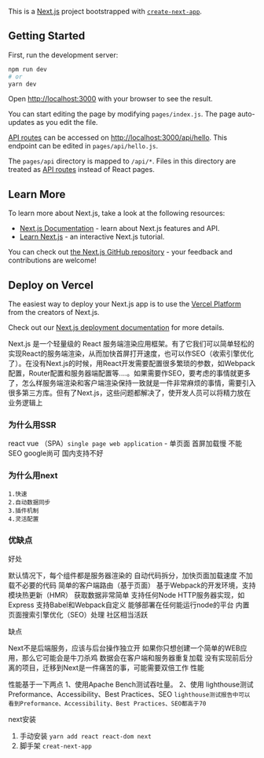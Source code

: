 This is a [Next.js](https://nextjs.org/) project bootstrapped with [`create-next-app`](https://github.com/vercel/next.js/tree/canary/packages/create-next-app).

## Getting Started

First, run the development server:

```bash
npm run dev
# or
yarn dev
```

Open [http://localhost:3000](http://localhost:3000) with your browser to see the result.

You can start editing the page by modifying `pages/index.js`. The page auto-updates as you edit the file.

[API routes](https://nextjs.org/docs/api-routes/introduction) can be accessed on [http://localhost:3000/api/hello](http://localhost:3000/api/hello). This endpoint can be edited in `pages/api/hello.js`.

The `pages/api` directory is mapped to `/api/*`. Files in this directory are treated as [API routes](https://nextjs.org/docs/api-routes/introduction) instead of React pages.

## Learn More

To learn more about Next.js, take a look at the following resources:

- [Next.js Documentation](https://nextjs.org/docs) - learn about Next.js features and API.
- [Learn Next.js](https://nextjs.org/learn) - an interactive Next.js tutorial.

You can check out [the Next.js GitHub repository](https://github.com/vercel/next.js/) - your feedback and contributions are welcome!

## Deploy on Vercel

The easiest way to deploy your Next.js app is to use the [Vercel Platform](https://vercel.com/new?utm_medium=default-template&filter=next.js&utm_source=create-next-app&utm_campaign=create-next-app-readme) from the creators of Next.js.

Check out our [Next.js deployment documentation](https://nextjs.org/docs/deployment) for more details.

Next.js 是一个轻量级的 React 服务端渲染应用框架。有了它我们可以简单轻松的实现React的服务端渲染，从而加快首屏打开速度，也可以作SEO（收索引擎优化了）。在没有Next.js的时候，用React开发需要配置很多繁琐的参数，如Webpack配置，Router配置和服务器端配置等....。如果需要作SEO，要考虑的事情就更多了，怎么样服务端渲染和客户端渲染保持一致就是一件非常麻烦的事情，需要引入很多第三方库。但有了Next.js，这些问题都解决了，使开发人员可以将精力放在业务逻辑上

### 为什么用SSR 
react vue （SPA）`single page web application` 
    - 单页面 首屏加载慢 不能SEO google尚可 国内支持不好
### 为什么用next
    1.快速
    2.自动数据同步
    3.插件机制
    4.灵活配置
### 优缺点
好处

默认情况下，每个组件都是服务器渲染的
自动代码拆分，加快页面加载速度
不加载不必要的代码
简单的客户端路由（基于页面）
基于Webpack的开发环境，支持模块热更新（HMR）
获取数据非常简单
支持任何Node HTTP服务器实现，如Express
支持Babel和Webpack自定义
能够部署在任何能运行node的平台
内置页面搜索引擎优化（SEO）处理
社区相当活跃

缺点

Next不是后端服务，应该与后台操作独立开
如果你只想创建一个简单的WEB应用，那么它可能会是牛刀杀鸡
数据会在客户端和服务器重复加载
没有实现前后分离的项目，迁移到Next是一件痛苦的事，可能需要双倍工作
性能

性能基于一下两点
1、使用Apache Bench测试吞吐量。
2、使用 lighthouse测试 Preformance、Accessibility、Best Practices、SEO
`lighthouse测试报告中可以看到Preformance、Accessibility、Best Practices、SEO都高于70`

next安装
1. 手动安装 `yarn add react react-dom next`
2. 脚手架 `creat-next-app`

